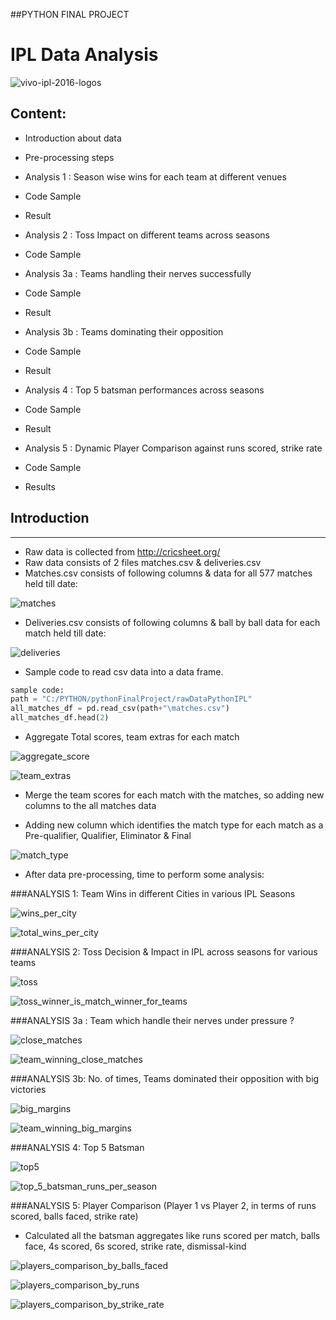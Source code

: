 ##PYTHON FINAL PROJECT

# IPL Data Analysis
![vivo-ipl-2016-logos](https://cloud.githubusercontent.com/assets/12143009/21077436/631cfbe6-bf19-11e6-8889-72b7adda39cc.jpg)

## Content:

 * Introduction about data 
 
 * Pre-processing steps
 
 * Analysis 1 : Season wise wins for each team at different venues
  * Code Sample
  * Result
  
 * Analysis 2 : Toss Impact on different teams across seasons
  * Code Sample
  
 * Analysis 3a : Teams handling their nerves successfully
  * Code Sample
  * Result
 
 * Analysis 3b : Teams dominating their opposition
  * Code Sample
  * Result
  
 * Analysis 4 : Top 5 batsman performances across seasons
  * Code Sample
  * Result
  
 * Analysis 5 : Dynamic Player Comparison against runs scored, strike rate
  * Code Sample
  * Results


## Introduction
**************************************************************************************************************************************
* Raw data is collected from http://cricsheet.org/
* Raw data consists of 2 files matches.csv & deliveries.csv
* Matches.csv consists of following columns & data for all 577 matches held till date:

![matches](https://cloud.githubusercontent.com/assets/12143009/21074980/29cbd1e4-bed5-11e6-99f7-f34b0e96c649.PNG)

* Deliveries.csv consists of following columns & ball by ball data for each match held till date:

![deliveries](https://cloud.githubusercontent.com/assets/12143009/21075002/92e64754-bed5-11e6-9584-3759332e982e.PNG)

* Sample code to read csv data into a data frame.
```python 
sample code:
path = "C:/PYTHON/pythonFinalProject/rawDataPythonIPL"
all_matches_df = pd.read_csv(path+"\matches.csv")
all_matches_df.head(2)
```

* Aggregate Total scores, team extras for each match

![aggregate_score](https://cloud.githubusercontent.com/assets/12143009/21075050/8e3401d2-bed6-11e6-85b2-04ebda918845.PNG)


![team_extras](https://cloud.githubusercontent.com/assets/12143009/21077495/768daac0-bf1b-11e6-8d37-fcc2cd4c691f.PNG)


* Merge the team scores for each match with the matches, so adding new columns to the all matches data

* Adding new column which identifies the match type for each match as a Pre-qualifier, Qualifier, Eliminator & Final

![match_type](https://cloud.githubusercontent.com/assets/12143009/21075078/5aa9ea2e-bed7-11e6-8ec8-3941f3dfa10c.PNG)

* After data pre-processing, time to perform some analysis:

###ANALYSIS 1: Team Wins in different Cities in various IPL Seasons

![wins_per_city](https://cloud.githubusercontent.com/assets/12143009/21075113/013af3f6-bed8-11e6-8d2b-cb714f90ff04.PNG)


![total_wins_per_city](https://cloud.githubusercontent.com/assets/12143009/21075123/334732ce-bed8-11e6-8f45-e244cbfcb7ea.png)


###ANALYSIS 2: Toss Decision & Impact in IPL across seasons for various teams

![toss](https://cloud.githubusercontent.com/assets/12143009/21075145/a5d8ad18-bed8-11e6-937a-e0d554db932e.PNG)


![toss_winner_is_match_winner_for_teams](https://cloud.githubusercontent.com/assets/12143009/21077397/1b957236-bf18-11e6-8022-0f2ad0aa273c.png)

###ANALYSIS 3a : Team which handle their nerves under pressure ?

![close_matches](https://cloud.githubusercontent.com/assets/12143009/21075168/6b67ae6c-bed9-11e6-8c90-246e84fa305c.PNG)

![team_winning_close_matches](https://cloud.githubusercontent.com/assets/12143009/21075174/91d5428a-bed9-11e6-8884-0bd6569e8522.png)

###ANALYSIS 3b: No. of times, Teams dominated their opposition with big victories

![big_margins](https://cloud.githubusercontent.com/assets/12143009/21075191/dcd19fea-bed9-11e6-83cc-1585a7afe6de.PNG)

![team_winning_big_margins](https://cloud.githubusercontent.com/assets/12143009/21075199/f532bb28-bed9-11e6-8b61-5c255d78efce.png)

###ANALYSIS 4: Top 5 Batsman

![top5](https://cloud.githubusercontent.com/assets/12143009/21075230/70cd4802-beda-11e6-8cc4-bc2187581024.PNG)

![top_5_batsman_runs_per_season](https://cloud.githubusercontent.com/assets/12143009/21075237/8a4e9ed4-beda-11e6-93b0-35ec2b830406.png)


###ANALYSIS 5: Player Comparison (Player 1 vs Player 2, in terms of runs scored, balls faced, strike rate)

* Calculated all the batsman aggregates like runs scored per match, balls face, 4s scored, 6s scored, strike rate, dismissal-kind

![players_comparison_by_balls_faced](https://cloud.githubusercontent.com/assets/12143009/21075260/05287328-bedb-11e6-8c94-92e5c7cbe1c0.png)

![players_comparison_by_runs](https://cloud.githubusercontent.com/assets/12143009/21075261/0a49e850-bedb-11e6-87d4-3a6fe4403e01.png)

![players_comparison_by_strike_rate](https://cloud.githubusercontent.com/assets/12143009/21075262/0eb2608e-bedb-11e6-94b0-7fb7195bf088.png)








